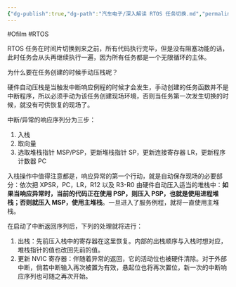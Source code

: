 ```yaml
---
{"dg-publish":true,"dg-path":"汽车电子/深入解读 RTOS 任务切换.md","permalink":"/汽车电子/深入解读 RTOS 任务切换/","created":"2021-12-01T22:54:20.000+08:00","updated":"2024-11-19T11:24:03.041+08:00"}
---
```


#Ofilm #RTOS 

RTOS 任务在时间片切换到来之前，所有代码执行完毕，但是没有阻塞功能的话，此时任务会从头再继续执行一遍，因为所有任务都是一个无限循环的主体。

为什么要在任务创建的时候手动压栈呢？

硬件自动压栈是当触发中断响应例程的时候才会发生，手动创建的任务函数并不是中断程序，所以必须手动为该任务创建现场环境，否则当任务第一次发生切换的时候，就没有可供恢复的现场了。

中断/异常的响应序列分为三步：

1. 入栈
2. 取向量
3. 选取堆栈指针 MSP/PSP，更新堆栈指针 SP，更新连接寄存器 LR，更新程序计数器 PC

入栈操作中值得注意都是，响应异常的第一个行动，就是自动保存现场的必要部分：依次把 XPSR，PC，LR，R12 以及 R3-R0 由硬件自动压入适当的堆栈中：**如果当响应异常时，当前的代码正在使用 PSP，则压入 PSP，也就是使用进程堆栈；否则就压入 MSP，使用主堆栈**。一旦进入了服务例程，就将一直使用主堆栈。

在启动了中断返回序列后，下列的处理就将进行：

1. 出栈：先前压入栈中的寄存器在这里恢复。内部的出栈顺序与入栈时想对应，堆栈指针的值也改回先前的值。
2. 更新 NVIC 寄存器：伴随着异常的返回，它的活动位也被硬件清除。对于外部中断，倘若中断输入再次被置为有效，悬起位也将再次置位，新一次的中断响应序列也可随之再次开始。